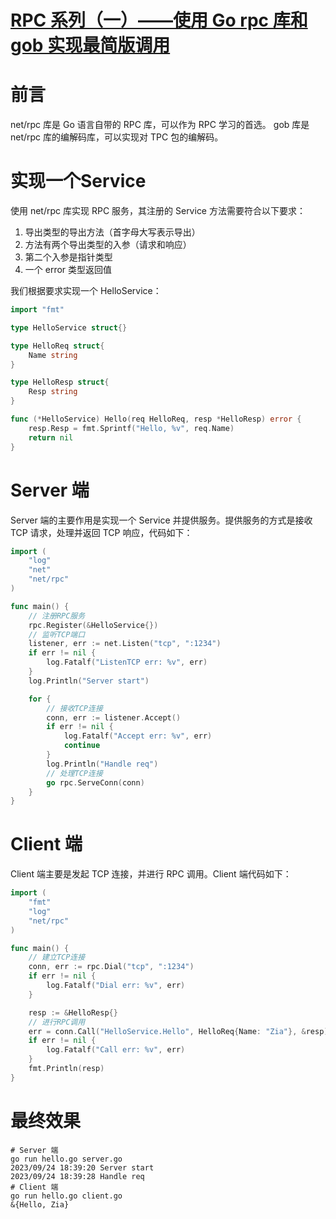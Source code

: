 # [RPC 系列（一）——使用 Go rpc 库和 gob 实现最简版调用](https://github.com/zzy131250/gitblog/issues/60)

# 前言
net/rpc 库是 Go 语言自带的 RPC 库，可以作为 RPC 学习的首选。
gob 库是 net/rpc 库的编解码库，可以实现对 TPC 包的编解码。

# 实现一个Service
使用 net/rpc 库实现 RPC 服务，其注册的 Service 方法需要符合以下要求：
1. 导出类型的导出方法（首字母大写表示导出）
2. 方法有两个导出类型的入参（请求和响应）
3. 第二个入参是指针类型
4. 一个 error 类型返回值

我们根据要求实现一个 HelloService：
```Go
import "fmt"

type HelloService struct{}

type HelloReq struct{
	Name string
}

type HelloResp struct{
	Resp string
}

func (*HelloService) Hello(req HelloReq, resp *HelloResp) error {
	resp.Resp = fmt.Sprintf("Hello, %v", req.Name)
	return nil
}
```

# Server 端
Server 端的主要作用是实现一个 Service 并提供服务。提供服务的方式是接收 TCP 请求，处理并返回 TCP 响应，代码如下：
```Go
import (
	"log"
	"net"
	"net/rpc"
)

func main() {
	// 注册RPC服务
	rpc.Register(&HelloService{})
	// 监听TCP端口
	listener, err := net.Listen("tcp", ":1234")
	if err != nil {
		log.Fatalf("ListenTCP err: %v", err)
	}
	log.Println("Server start")

	for {
		// 接收TCP连接
		conn, err := listener.Accept()
		if err != nil {
			log.Fatalf("Accept err: %v", err)
			continue
		}
		log.Println("Handle req")
		// 处理TCP连接
		go rpc.ServeConn(conn)
	}
}
```

# Client 端
Client 端主要是发起 TCP 连接，并进行 RPC 调用。Client 端代码如下：
```Go
import (
	"fmt"
	"log"
	"net/rpc"
)

func main() {
	// 建立TCP连接
	conn, err := rpc.Dial("tcp", ":1234")
	if err != nil {
		log.Fatalf("Dial err: %v", err)
	}

	resp := &HelloResp{}
	// 进行RPC调用
	err = conn.Call("HelloService.Hello", HelloReq{Name: "Zia"}, &resp)
	if err != nil {
		log.Fatalf("Call err: %v", err)
	}
	fmt.Println(resp)
}
```
# 最终效果
```Shell
# Server 端
go run hello.go server.go 
2023/09/24 18:39:20 Server start
2023/09/24 18:39:28 Handle req
# Client 端
go run hello.go client.go 
&{Hello, Zia}
```